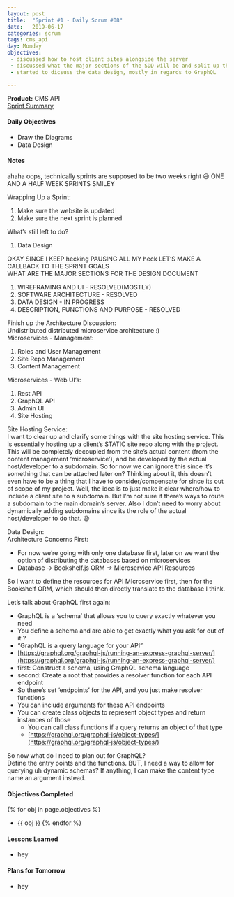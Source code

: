 ```yaml
---
layout: post
title:  "Sprint #1 - Daily Scrum #08"
date:   2019-06-17
categories: scrum
tags: cms_api
day: Monday
objectives:
 - discussed how to host client sites alongside the server
 - discussed what the major sections of the SDD will be and split up the project into microservices
 - started to dicsuss the data design, mostly in regards to GraphQL

---
```


<b>Product:</b> CMS API  
[Sprint Summary](/blog/projects/cms-sprint-1)

#### Daily Objectives
* Draw the Diagrams
* Data Design

#### Notes
ahaha oops, technically sprints are supposed to be two weeks right :smiley:
ONE AND A HALF WEEK SPRINTS SMILEY

Wrapping Up a Sprint:

1. Make sure the website is updated
2. Make sure the next sprint is planned

What’s still left to do?

1. Data Design

OKAY SINCE I KEEP hecking PAUSING ALL MY heck LET’S MAKE A CALLBACK TO THE SPRINT GOALS  
WHAT ARE THE MAJOR SECTIONS FOR THE DESIGN DOCUMENT

1. WIREFRAMING AND UI - RESOLVED(MOSTLY)
2. SOFTWARE ARCHITECTURE - RESOLVED
3. DATA DESIGN - IN PROGRESS
4. DESCRIPTION, FUNCTIONS AND PURPOSE - RESOLVED

Finish up the Architecture Discussion:  
Undistributed distributed microservice architecture :)  
Microservices - Management:

1. Roles and User Management
2. Site Repo Management
3. Content Management

Microservices - Web UI’s:

1. Rest API
2. GraphQL API
3. Admin UI
4. Site Hosting

Site Hosting Service:  
	I want to clear up and clarify some things with the site hosting service.  This is essentially hosting up a client’s STATIC site repo along with the project.  This will be completely decoupled from the site’s actual content (from the content management ‘microservice’), and be developed by the actual host/developer to a subdomain.  So for now we can ignore this since it’s something that can be attached later on?  Thinking about it, this doesn’t even have to be a thing that I have to consider/compensate for since its out of scope of my project. Well, the idea is to just make it clear where/how to include a client site to a subdomain.  But I’m not sure if there’s ways to route a subdomain to the main domain’s server.  Also I don’t need to worry about dynamically adding subdomains since its the role of the actual host/developer to do that. :smiley:

Data Design:  
Architecture Concerns First:

* For now we’re going with only one database first, later on we want the option of distributing the databases based on microservices
* Database → Bookshelf.js ORM → Microservice API Resources

So I want to define the resources for API MIcroservice first, then for the Bookshelf ORM, which should then directly translate to the database I think.

Let’s talk about GraphQL first again:

* GraphQL is a ‘schema’ that allows you to query exactly whatever you need
* You define a schema and are able to get exactly what you ask for out of it ?
* “GraphQL is a query language for your API”
* [https://graphql.org/graphql-js/running-an-express-graphql-server/](https://graphql.org/graphql-js/running-an-express-graphql-server/)
* first: Construct a schema, using GraphQL schema language
* second: Create a root that provides a resolver function for each API endpoint
* So there’s set ‘endpoints’ for the API, and you just make resolver functions
* You can include arguments for these API endpoints
* You can create class objects to represent object types and return instances of those
	* You can call class functions if a query returns an object of that type
	* [https://graphql.org/graphql-js/object-types/](https://graphql.org/graphql-js/object-types/)

So now what do I need to plan out for GraphQL?  
Define the entry points and the functions.  BUT, I need a way to allow for querying uh dynamic schemas?  If anything, I can make the content type name an argument instead.


#### Objectives Completed

{% for obj in page.objectives %}
* {{ obj }}
{% endfor %}

#### Lessons Learned

* hey

#### Plans for Tomorrow

* hey
